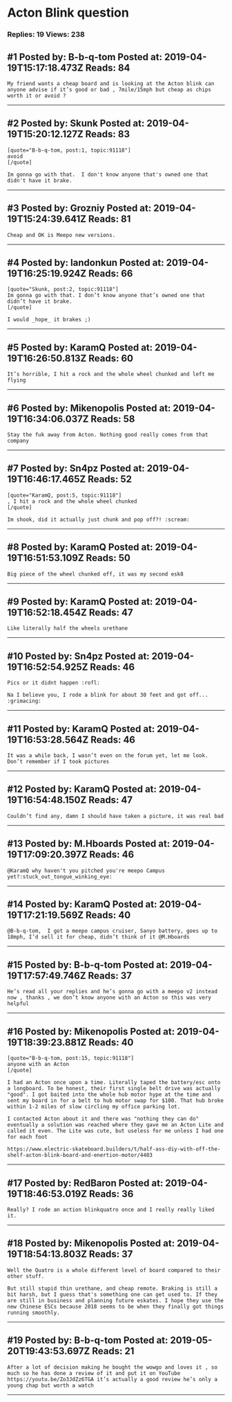 # Acton Blink question

### Replies: 19 Views: 238

## \#1 Posted by: B-b-q-tom Posted at: 2019-04-19T15:17:18.473Z Reads: 84

```
My friend wants a cheap board and is looking at the Acton blink can anyone advise if it’s good or bad , 7mile/15mph but cheap as chips worth it or avoid ?
```

---
## \#2 Posted by: Skunk Posted at: 2019-04-19T15:20:12.127Z Reads: 83

```
[quote="B-b-q-tom, post:1, topic:91118"]
avoid
[/quote]

Im gonna go with that.  I don't know anyone that's owned one that didn't have it brake.
```

---
## \#3 Posted by: Grozniy Posted at: 2019-04-19T15:24:39.641Z Reads: 81

```
Cheap and OK is Meepo new versions.
```

---
## \#4 Posted by: landonkun Posted at: 2019-04-19T16:25:19.924Z Reads: 66

```
[quote="Skunk, post:2, topic:91118"]
Im gonna go with that. I don’t know anyone that’s owned one that didn’t have it brake.
[/quote]

I would _hope_ it brakes ;)
```

---
## \#5 Posted by: KaramQ Posted at: 2019-04-19T16:26:50.813Z Reads: 60

```
It’s horrible, I hit a rock and the whole wheel chunked and left me flying
```

---
## \#6 Posted by: Mikenopolis Posted at: 2019-04-19T16:34:06.037Z Reads: 58

```
Stay the fuk away from Acton. Nothing good really comes from that company
```

---
## \#7 Posted by: Sn4pz Posted at: 2019-04-19T16:46:17.465Z Reads: 52

```
[quote="KaramQ, post:5, topic:91118"]
, I hit a rock and the whole wheel chunked
[/quote]

Im shook, did it actually just chunk and pop off?! :scream:
```

---
## \#8 Posted by: KaramQ Posted at: 2019-04-19T16:51:53.109Z Reads: 50

```
Big piece of the wheel chunked off, it was my second esk8
```

---
## \#9 Posted by: KaramQ Posted at: 2019-04-19T16:52:18.454Z Reads: 47

```
Like literally half the wheels urethane
```

---
## \#10 Posted by: Sn4pz Posted at: 2019-04-19T16:52:54.925Z Reads: 46

```
Pics or it didnt happen :rofl: 

Na I believe you, I rode a blink for about 30 feet and got off... :grimacing:
```

---
## \#11 Posted by: KaramQ Posted at: 2019-04-19T16:53:28.564Z Reads: 46

```
It was a while back, I wasn’t even on the forum yet, let me look. Don’t remember if I took pictures
```

---
## \#12 Posted by: KaramQ Posted at: 2019-04-19T16:54:48.150Z Reads: 47

```
Couldn’t find any, damn I should have taken a picture, it was real bad
```

---
## \#13 Posted by: M.Hboards Posted at: 2019-04-19T17:09:20.397Z Reads: 46

```
@KaramQ why haven't you pitched you're meepo Campus yet?:stuck_out_tongue_winking_eye:
```

---
## \#14 Posted by: KaramQ Posted at: 2019-04-19T17:21:19.569Z Reads: 40

```
@B-b-q-tom,  I got a meepo campus cruiser, Sanyo battery, goes up to 18mph, I’d sell it for cheap, didn’t think of it @M.Hboards
```

---
## \#15 Posted by: B-b-q-tom Posted at: 2019-04-19T17:57:49.746Z Reads: 37

```
He’s read all your replies and he’s gonna go with a meepo v2 instead now , thanks , we don’t know anyone with an Acton so this was very helpful
```

---
## \#16 Posted by: Mikenopolis Posted at: 2019-04-19T18:39:23.881Z Reads: 40

```
[quote="B-b-q-tom, post:15, topic:91118"]
anyone with an Acton
[/quote]

I had an Acton once upon a time. Literally taped the battery/esc onto a longboard. To be honest, their first single belt drive was actually "good". I got baited into the whole hub motor hype at the time and sent my board in for a belt to hub motor swap for $100. That hub broke within 1-2 miles of slow circling my office parking lot.

I contacted Acton about it and there was "nothing they can do" eventually a solution was reached where they gave me an Acton Lite and called it even. The Lite was cute, but useless for me unless I had one for each foot

https://www.electric-skateboard.builders/t/half-ass-diy-with-off-the-shelf-acton-blink-board-and-enertion-motor/4403
```

---
## \#17 Posted by: RedBaron Posted at: 2019-04-19T18:46:53.019Z Reads: 36

```
Really? I rode an action blinkquatro once and I really really liked it.
```

---
## \#18 Posted by: Mikenopolis Posted at: 2019-04-19T18:54:13.803Z Reads: 37

```
Well the Quatro is a whole different level of board compared to their other stuff.

But still stupid thin urethane, and cheap remote. Braking is still a bit harsh, but I guess that's something one can get used to. If they are still in business and planning future eskates. I hope they use the new Chinese ESCs because 2018 seems to be when they finally got things running smoothly.
```

---
## \#19 Posted by: B-b-q-tom Posted at: 2019-05-20T19:43:53.697Z Reads: 21

```
After a lot of decision making he bought the wowgo and loves it , so much so he has done a review of it and put it on YouTube https://youtu.be/Zo3JdZz6TGA it’s actually a good review he’s only a young chap but worth a watch
```

---
